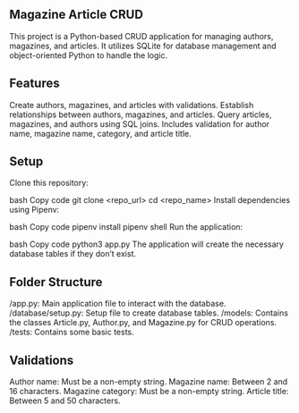 ## Magazine Article CRUD
This project is a Python-based CRUD application for managing authors, magazines, and articles. It utilizes SQLite for database management and object-oriented Python to handle the logic.

## Features
Create authors, magazines, and articles with validations.
Establish relationships between authors, magazines, and articles.
Query articles, magazines, and authors using SQL joins.
Includes validation for author name, magazine name, category, and article title.

## Setup
Clone this repository:

bash
Copy code
git clone <repo_url>
cd <repo_name>
Install dependencies using Pipenv:

bash
Copy code
pipenv install
pipenv shell
Run the application:

bash
Copy code
python3 app.py
The application will create the necessary database tables if they don’t exist.

## Folder Structure
/app.py: Main application file to interact with the database.
/database/setup.py: Setup file to create database tables.
/models: Contains the classes Article.py, Author.py, and Magazine.py for CRUD operations.
/tests: Contains some basic tests.

## Validations
Author name: Must be a non-empty string.
Magazine name: Between 2 and 16 characters.
Magazine category: Must be a non-empty string.
Article title: Between 5 and 50 characters.
